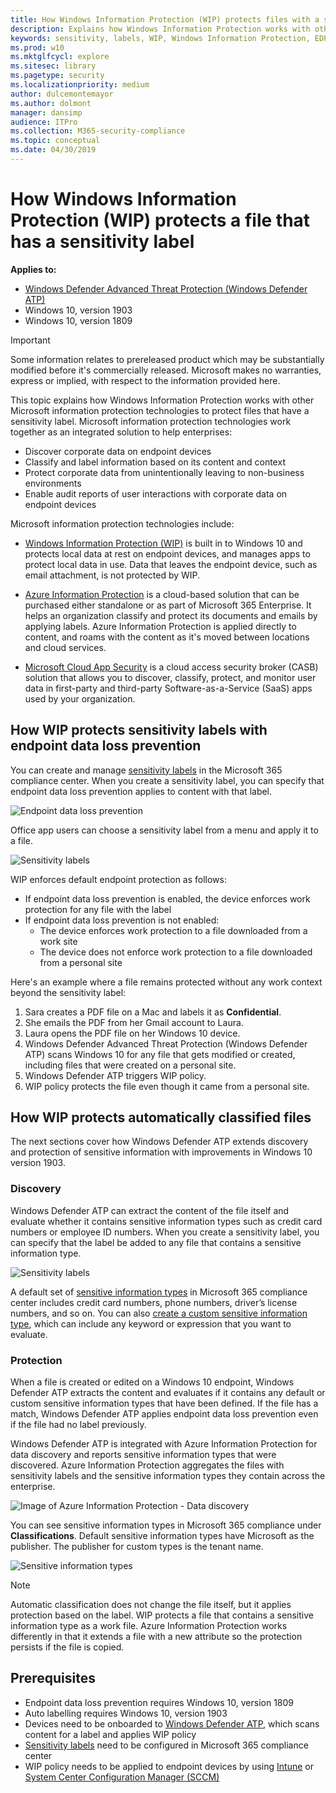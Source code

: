 ```yaml
---
title: How Windows Information Protection (WIP) protects files with a sensitivity label (Windows 10)
description: Explains how Windows Information Protection works with other Microsoft information protection technologies to protect files that have a sensitivity label.
keywords: sensitivity, labels, WIP, Windows Information Protection, EDP, Enterprise Data Protection
ms.prod: w10
ms.mktglfcycl: explore
ms.sitesec: library
ms.pagetype: security
ms.localizationpriority: medium
author: dulcemontemayor
ms.author: dolmont
manager: dansimp
audience: ITPro
ms.collection: M365-security-compliance
ms.topic: conceptual
ms.date: 04/30/2019
---
```


# How Windows Information Protection (WIP) protects a file that has a sensitivity label 

**Applies to:**

- [Windows Defender Advanced Threat Protection (Windows Defender ATP)](https://go.microsoft.com/fwlink/p/?linkid=2069559)
- Windows 10, version 1903
- Windows 10, version 1809

>[!IMPORTANT]
>Some information relates to prereleased product which may be substantially modified before it's commercially released. Microsoft makes no warranties, express or implied, with respect to the information provided here.

This topic explains how Windows Information Protection works with other Microsoft information protection technologies to protect files that have a sensitivity label. 
Microsoft information protection technologies work together as an integrated solution to help enterprises:

- Discover corporate data on endpoint devices
- Classify and label information based on its content and context
- Protect corporate data from unintentionally leaving to non-business environments
- Enable audit reports of user interactions with corporate data on endpoint devices

Microsoft information protection technologies include:

- [Windows Information Protection (WIP)](protect-enterprise-data-using-wip.md) is built in to Windows 10 and protects local data at rest on endpoint devices, and manages apps to protect local data in use. Data that leaves the endpoint device, such as email attachment, is not protected by WIP. 

- [Azure Information Protection](https://docs.microsoft.com/azure/information-protection/what-is-information-protection) is a cloud-based solution that can be purchased either standalone or as part of Microsoft 365 Enterprise. It helps an organization classify and protect its documents and emails by applying labels. Azure Information Protection is applied directly to content, and roams with the content as it's moved between locations and cloud services.

- [Microsoft Cloud App Security](https://docs.microsoft.com/cloud-app-security/what-is-cloud-app-security) is a cloud access security broker (CASB) solution that allows you to discover, classify, protect, and monitor user data in first-party and third-party Software-as-a-Service (SaaS) apps used by your organization.

## How WIP protects sensitivity labels with endpoint data loss prevention

You can create and manage [sensitivity labels](https://docs.microsoft.com/office365/securitycompliance/labels) in the Microsoft 365 compliance center. 
When you create a sensitivity label, you can specify that endpoint data loss prevention applies to content with that label. 

![Endpoint data loss prevention](images/sensitivity-label-endpoint-dlp.png)

Office app users can choose a sensitivity label from a menu and apply it to a file.

![Sensitivity labels](images/sensitivity-labels.png)

WIP enforces default endpoint protection as follows: 

- If endpoint data loss prevention is enabled, the device enforces work protection for any file with the label
- If endpoint data loss prevention is not enabled:
  - The device enforces work protection to a file downloaded from a work site 
  - The device does not enforce work protection to a file downloaded from a personal site

Here's an example where a file remains protected without any work context beyond the sensitivity label: 

1. Sara creates a PDF file on a Mac and labels it as **Confidential**.
1. She emails the PDF from her Gmail account to Laura.
1. Laura opens the PDF file on her Windows 10 device. 
1. Windows Defender Advanced Threat Protection (Windows Defender ATP) scans Windows 10 for any file that gets modified or created, including files that were created on a personal site. 
1. Windows Defender ATP triggers WIP policy.
1. WIP policy protects the file even though it came from a personal site.

## How WIP protects automatically classified files

The next sections cover how Windows Defender ATP extends discovery and protection of sensitive information with improvements in Windows 10 version 1903. 

### Discovery

Windows Defender ATP can extract the content of the file itself and evaluate whether it contains sensitive information types such as credit card numbers or employee ID numbers. 
When you create a sensitivity label, you can specify that the label be added to any file that contains a sensitive information type. 

![Sensitivity labels](images/sensitivity-label-auto-label.png)

A default set of [sensitive information types](https://docs.microsoft.com/office365/securitycompliance/what-the-sensitive-information-types-look-for) in Microsoft 365 compliance center includes credit card numbers, phone numbers, driver’s license numbers, and so on.
You can also [create a custom sensitive information type](https://docs.microsoft.com/office365/securitycompliance/create-a-custom-sensitive-information-type), which can include any keyword or expression that you want to evaluate. 

### Protection

When a file is created or edited on a Windows 10 endpoint, Windows Defender ATP extracts the content and evaluates if it contains any default or custom sensitive information types that have been defined. 
If the file has a match, Windows Defender ATP applies endpoint data loss prevention even if the file had no label previously. 

Windows Defender ATP is integrated with Azure Information Protection for data discovery and reports sensitive information types that were discovered. 
Azure Information Protection aggregates the files with sensitivity labels and the sensitive information types they contain across the enterprise. 

![Image of Azure Information Protection - Data discovery](images/azure-data-discovery.png)

You can see sensitive information types in Microsoft 365 compliance under **Classifications**. Default sensitive information types have Microsoft as the publisher. The publisher for custom types is the tenant name.

![Sensitive information types](images/sensitive-info-types.png)

>[!NOTE]
>Automatic classification does not change the file itself, but it applies protection based on the label. 
>WIP protects a file that contains a sensitive information type as a work file.
>Azure Information Protection works differently in that it extends a file with a new attribute so the protection persists if the file is copied. 

## Prerequisites

- Endpoint data loss prevention requires Windows 10, version 1809
- Auto labelling requires Windows 10, version 1903
- Devices need to be onboarded to [Windows Defender ATP](https://docs.microsoft.com/windows/security/threat-protection/windows-defender-atp/windows-defender-advanced-threat-protection), which scans content for a label and applies WIP policy
- [Sensitivity labels](https://docs.microsoft.com/office365/securitycompliance/labels) need to be configured in Microsoft 365 compliance center
- WIP policy needs to be applied to endpoint devices by using [Intune](create-wip-policy-using-intune-azure.md) or [System Center Configuration Manager (SCCM)](overview-create-wip-policy-sccm.md)









